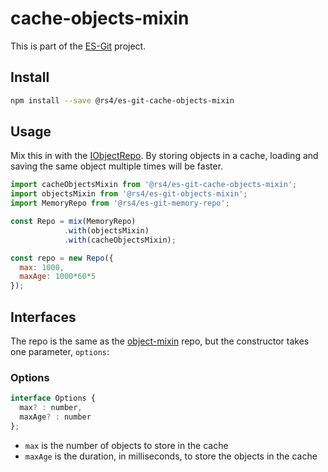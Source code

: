 # cache-objects-mixin

This is part of the [ES-Git](https://github.com/es-git/es-git) project.

## Install

```bash
npm install --save @rs4/es-git-cache-objects-mixin
```

## Usage

Mix this in with the [IObjectRepo](https://www.npmjs.com/package/@rs4/es-git-object-mixin#IObjectRepo). By storing objects in a cache, loading and saving the same object multiple times will be faster.

```js
import cacheObjectsMixin from '@rs4/es-git-cache-objects-mixin';
import objectsMixin from '@rs4/es-git-objects-mixin';
import MemoryRepo from '@rs4/es-git-memory-repo';

const Repo = mix(MemoryRepo)
            .with(objectsMixin)
            .with(cacheObjectsMixin);

const repo = new Repo({
  max: 1000,
  maxAge: 1000*60*5
});
```

## Interfaces

The repo is the same as the [object-mixin](https://www.npmjs.com/package/@rs4/es-git-object-mixin) repo, but the constructor takes one parameter, `options`:

### Options

```js
interface Options {
  max? : number,
  maxAge? : number
};
```

* `max` is the number of objects to store in the cache
* `maxAge` is the duration, in milliseconds, to store the objects in the cache